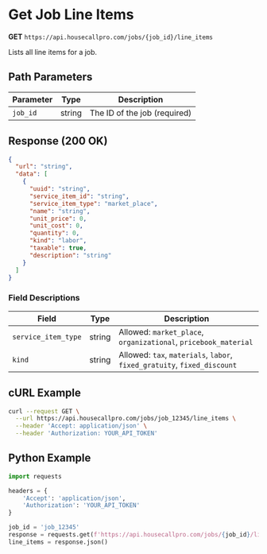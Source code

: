 # Get Job Line Items

**GET** `https://api.housecallpro.com/jobs/{job_id}/line_items`

Lists all line items for a job.

## Path Parameters

| Parameter | Type | Description |
|-----------|------|-------------|
| `job_id` | string | The ID of the job (required) |

## Response (200 OK)

```json
{
  "url": "string",
  "data": [
    {
      "uuid": "string",
      "service_item_id": "string",
      "service_item_type": "market_place",
      "name": "string",
      "unit_price": 0,
      "unit_cost": 0,
      "quantity": 0,
      "kind": "labor",
      "taxable": true,
      "description": "string"
    }
  ]
}
```

### Field Descriptions

| Field | Type | Description |
|-------|------|-------------|
| `service_item_type` | string | Allowed: `market_place`, `organizational`, `pricebook_material` |
| `kind` | string | Allowed: `tax`, `materials`, `labor`, `fixed_gratuity`, `fixed_discount` |

## cURL Example
```bash
curl --request GET \
  --url https://api.housecallpro.com/jobs/job_12345/line_items \
  --header 'Accept: application/json' \
  --header 'Authorization: YOUR_API_TOKEN'
```

## Python Example
```python
import requests

headers = {
    'Accept': 'application/json',
    'Authorization': 'YOUR_API_TOKEN'
}

job_id = 'job_12345'
response = requests.get(f'https://api.housecallpro.com/jobs/{job_id}/line_items', headers=headers)
line_items = response.json()
```